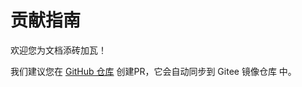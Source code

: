# 贡献指南

欢迎您为文档添砖加瓦！

我们建议您在 [GitHub 仓库](https://github.com/SHIERTX/life-in-hczx) 创建PR，它会自动同步到 Gitee 镜像仓库 中。